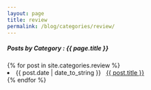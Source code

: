 ```yaml
---
layout: page
title: review
permalink: /blog/categories/review/
---
```


<h5> Posts by Category : {{ page.title }} </h5>

<div class="card">
{% for post in site.categories.review %}
 <li class="category-posts"><span>{{ post.date | date_to_string }}</span> &nbsp; <a href="{{ post.url }}">{{ post.title }}</a></li>
{% endfor %}
</div>